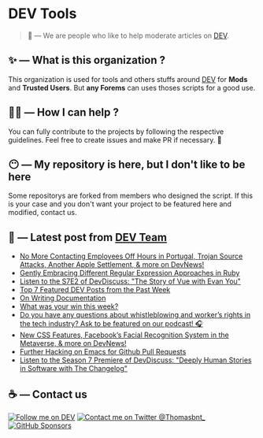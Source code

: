 # DEV Tools

> 🔧 — We are people who like to help moderate articles on [DEV](https://dev.to).

## ✨ — What is this organization ?

This organization is used for tools and others stuffs around [DEV](https://dev.to) for **Mods** and **Trusted Users**. But __any Forems__ can uses thoses scripts for a good use.


## 💪🏼 — How I can help ?

You can fully contribute to the projects by following the respective guidelines. Feel free to create issues and make PR if necessary. 🎉

## 😶 — My repository is here, but I don't like to be here

Some repositorys are forked from members who designed the script. If this is your case and you don't want your project to be featured here and modified, contact us.

## 📝 — Latest post from [DEV Team](https://dev.to/devteam)

<!-- BLOG-POST-LIST:START -->
- [No More Contacting Employees Off Hours in Portugal, Trojan Source Attacks, Another Apple Settlement, &amp; more on DevNews!](https://dev.to/devteam/no-more-contacting-employees-off-hours-in-portugal-trojan-source-attacks-another-apple-settlement-more-on-devnews-59i1)
- [Gently Embracing Different Regular Expression Approaches in Ruby](https://dev.to/devteam/gently-embracing-different-regular-expression-approaches-in-ruby-1d0j)
- [Listen to the S7E2 of DevDiscuss: &quot;The Story of Vue with Evan You&quot;](https://dev.to/devteam/listen-to-the-s7e2-of-devdiscuss-the-story-of-vue-with-evan-you-hk7)
- [Top 7 Featured DEV Posts from the Past Week](https://dev.to/devteam/top-7-featured-dev-posts-from-the-past-week-2jg3)
- [On Writing Documentation](https://dev.to/devteam/on-writing-documentation-3km0)
- [What was your win this week?](https://dev.to/devteam/what-was-your-win-this-week-641)
- [Do you have any questions about whistleblowing and worker’s rights in the tech industry? Ask to be featured on our podcast! 🎧](https://dev.to/devteam/do-you-have-any-questions-about-whistleblowing-and-workers-rights-in-the-tech-industry-ask-to-be-featured-on-our-podcast-420g)
- [New CSS Features, Facebook’s Facial Recognition System in the Metaverse, &amp; more on DevNews!](https://dev.to/devteam/new-css-features-facebooks-facial-recognition-system-in-the-metaverse-more-on-devnews-47hp)
- [Further Hacking on Emacs for Github Pull Requests](https://dev.to/devteam/further-hacking-on-emacs-for-github-pull-requests-f9a)
- [Listen to the Season 7 Premiere of DevDiscuss: &quot;Deeply Human Stories in Software with The Changelog&quot;](https://dev.to/devteam/listen-to-the-season-7-premiere-of-devdiscuss-deeply-human-stories-in-software-with-the-changelog-ip1)
<!-- BLOG-POST-LIST:END -->


## ☕ — Contact us

[![Follow me on DEV](https://img.shields.io/badge/dev.to-%2308090A.svg?&style=for-the-badge&logo=dev.to&logoColor=white&alt=devto)](https://dev.to/thomasbnt)
[![Contact me on Twitter @Thomasbnt_](https://img.shields.io/badge/Contact%20me%20on%20Twitter-%231DA1F2.svg?&style=for-the-badge&logo=twitter&logoColor=white&alt=twitter)](https://twitter.com/messages/1142357270-1142357270?text=Hello,%20I%20contact%20you%20from%20devtotools%20&recipient_id=1142357270) [![GitHub Sponsors](https://img.shields.io/badge/Sponsor%20me-%23EA54AE.svg?&style=for-the-badge&logo=github-sponsors&logoColor=white)](https://github.com/sponsors/thomasbnt)


